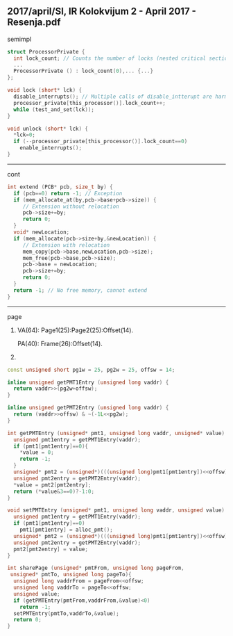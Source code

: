 2017/april/SI, IR Kolokvijum 2 - April 2017 - Resenja.pdf
--------------------------------------------------------------------------------
semimpl
```cpp
struct ProcessorPrivate {
  int lock_count; // Counts the number of locks (nested critical sections)
  ...
  ProcessorPrivate () : lock_count(0),... {...}
};

void lock (short* lck) {
  disable_interrupts(); // Multiple calls of disable_intterupt are harmless
  processor_private[this_processor()].lock_count++;
  while (test_and_set(lck));
}

void unlock (short* lck) {
  *lck=0;
  if (--processor_private[this_processor()].lock_count==0)
    enable_interrupts();
}
```
--------------------------------------------------------------------------------
cont
```cpp
int extend (PCB* pcb, size_t by) {
  if (pcb==0) return -1; // Exception
  if (mem_allocate_at(by,pcb->base+pcb->size)) {
     // Extension without relocation
     pcb->size+=by;
     return 0;
  }
  void* newLocation;
  if (mem_allocate(pcb->size+by,&newLocation)) {
     // Extension with relocation
     mem_copy(pcb->base,newLocation,pcb->size);
     mem_free(pcb->base,pcb->size);
     pcb->base = newLocation;
     pcb->size+=by;
     return 0;
  }
  return -1; // No free memory, cannot extend
}
```

--------------------------------------------------------------------------------
page
1. VA(64): Page1(25):Page2(25):Offset(14).
   
   PA(40): Frame(26):Offset(14).
2. 
```cpp
const unsigned short pg1w = 25, pg2w = 25, offsw = 14;

inline unsigned getPMT1Entry (unsigned long vaddr) {
  return vaddr>>(pg2w+offsw);
}

inline unsigned getPMT2Entry (unsigned long vaddr) {
  return (vaddr>>offsw) & ~(-1L<<pg2w);
}

int getPMTEntry (unsigned* pmt1, unsigned long vaddr, unsigned* value) {
  unsigned pmt1entry = getPMT1Entry(vaddr);
  if (pmt1[pmt1entry]==0){
    *value = 0;
    return -1;
  }
  unsigned* pmt2 = (unsigned*)(((unsigned long)pmt1[pmt1entry])<<offsw);
  unsigned pmt2entry = getPMT2Entry(vaddr);
  *value = pmt2[pmt2entry];
  return (*value&3==0)?-1:0;
}

void setPMTEntry (unsigned* pmt1, unsigned long vaddr, unsigned value) {
  unsigned pmt1entry = getPMT1Entry(vaddr);
  if (pmt1[pmt1entry]==0)
    pmt1[pmt1entry] = alloc_pmt();
  unsigned* pmt2 = (unsigned*)(((unsigned long)pmt1[pmt1entry])<<offsw);
  unsigned pmt2entry = getPMT2Entry(vaddr);
  pmt2[pmt2entry] = value;
}

int sharePage (unsigned* pmtFrom, unsigned long pageFrom,
 unsigned* pmtTo, unsigned long pageTo){
  unsigned long vaddrFrom = pageFrom<<offsw;
  unsigned long vaddrTo = pageTo<<offsw;
  unsigned value;
  if (getPMTEntry(pmtFrom,vaddrFrom,&value)<0)
    return -1;
  setPMTEntry(pmtTo,vaddrTo,&value);
  return 0;
}
```
